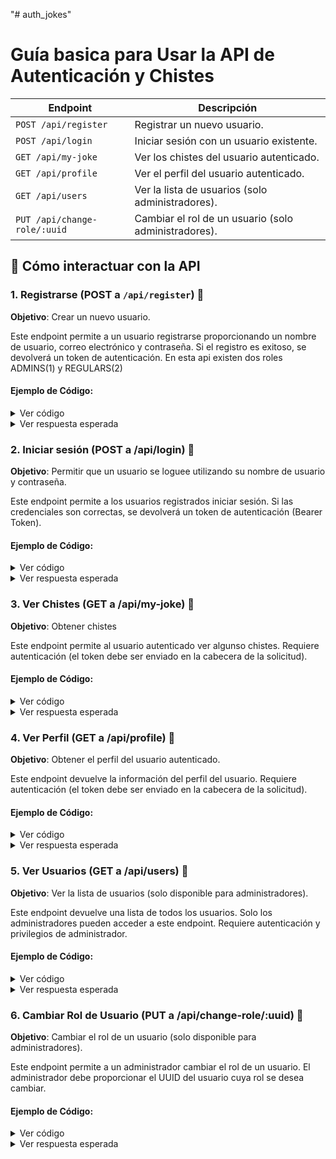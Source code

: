 "# auth_jokes" 

# Guía basica para Usar la API de Autenticación y Chistes

| **Endpoint**                       | **Descripción**                                                   |
|------------------------------------|-------------------------------------------------------------------|
| `POST /api/register`               | Registrar un nuevo usuario.                                       |
| `POST /api/login`                  | Iniciar sesión con un usuario existente.                          |
| `GET /api/my-joke`                 | Ver los chistes del usuario autenticado.                          |
| `GET /api/profile`                 | Ver el perfil del usuario autenticado.                            |
| `GET /api/users`                   | Ver la lista de usuarios (solo administradores).                  |
| `PUT /api/change-role/:uuid`       | Cambiar el rol de un usuario (solo administradores).              |

## 🌟 Cómo interactuar con la API

### 1. **Registrarse** (POST a `/api/register`) 🚀
**Objetivo**: Crear un nuevo usuario.

Este endpoint permite a un usuario registrarse proporcionando un nombre de usuario, correo electrónico y contraseña. Si el registro es exitoso, se devolverá un token de autenticación.
En esta api existen dos roles ADMINS(1) y REGULARS(2) 

#### Ejemplo de Código:

<details>
<summary>Ver código</summary>

```javascript
function registerUser(username, email, password) {
  fetch('https://https://auth-jokes.onrender.com/api/register', {
    method: 'POST',
    headers: {
      'Content-Type': 'application/json',  
      'Accept': 'application/json'  
    },
    body: JSON.stringify({
      username: username,
      email: email,
      password: password
    })
  })
    .then(response => response.json())
    .then(data => {
      if (data.token) {
        localStorage.setItem('authToken', data.token);
        console.log('Usuario registrado exitosamente y token guardado');
      } else {
        console.error('Error en el registro:', data.message);
      }
    })
    .catch(error => {
      console.error('Error al hacer la solicitud:', error);
    });
}
  ```
</details>
<details>
<summary>Ver respuesta esperada</summary>

```json
{
  "success": true,
  "token": "your_token_here"
}
  ```
</details>


### 2. Iniciar sesión (POST a /api/login) 🚀
**Objetivo**: Permitir que un usuario se loguee utilizando su nombre de usuario y contraseña.

Este endpoint permite a los usuarios registrados iniciar sesión. Si las credenciales son correctas, se devolverá un token de autenticación (Bearer Token).

#### Ejemplo de Código:


<details>
<summary>Ver código</summary>

```javascript
function loginUser(username, password) {
  fetch('https://https://auth-jokes.onrender.com/api/login', {
    method: 'POST',
    headers: {
      'Content-Type': 'application/json',
    },
    body: JSON.stringify({
      username: username,
      password: password
    })
  })
    .then(response => response.json())
    .then(data => {
      if (data.token) {
        // Guarda el token en localStorage
        localStorage.setItem('authToken', data.token);
        console.log('Usuario logueado exitosamente y token guardado');
      } else {
        console.error('Error en el login:', data.message);
      }
    })
    .catch(error => {
      console.error('Error al hacer la solicitud:', error);
    });
} 
```
</details>
<details>
<summary>Ver respuesta esperada</summary>

```json
{
  "success": true,
  "token": "your_token_here"
}
  ```
</details>

### 3. Ver Chistes (GET a /api/my-joke) 🚀
**Objetivo**:  Obtener chistes 

Este endpoint permite al usuario autenticado ver algunso chistes. Requiere autenticación (el token debe ser enviado en la cabecera de la solicitud).

#### Ejemplo de Código:


<details>
<summary>Ver código</summary>

```javascript
function getMyJoke() {
  const token = localStorage.getItem('authToken');  // Obtener el token guardado

  fetch('https://https://auth-jokes.onrender.com/api/my-joke', {
    method: 'GET',
    headers: {
      'Authorization': Bearer ${token},  // Se incluye el token de autenticación
      'Content-Type': 'application/json',  // Especificamos que el cuerpo de la solicitud será en formato JSON.
      'Accept': 'application/json'  // Especificamos que esperamos una respuesta en formato JSON.
    }
  })
    .then(response => response.json())
    .then(data => {
      console.log('Chistes obtenidos:', data);
    })
    .catch(error => {
      console.error('Error al obtener los chistes:', error);
    });
}
```
</details>
<details>
<summary>Ver respuesta esperada</summary>

```json
{
  "success": true,
  "data": "Why do programmers prefer dark mode? Because light attracts bugs!"
}
  ```
</details>

### 4. Ver Perfil (GET a /api/profile) 🚀
**Objetivo**: Obtener el perfil del usuario autenticado.

Este endpoint devuelve la información del perfil del usuario. Requiere autenticación (el token debe ser enviado en la cabecera de la solicitud).

#### Ejemplo de Código:


<details>
<summary>Ver código</summary>

```javascript
function getUserProfile() {
  const token = localStorage.getItem('authToken');  // Obtener el token guardado

  fetch('https://https://auth-jokes.onrender.com/api/profile', {
    method: 'GET',
    headers: {
      'Authorization': Bearer ${token},  // Se incluye el token de autenticación
      'Content-Type': 'application/json',  // Especificamos que el cuerpo de la solicitud será en formato JSON.
      'Accept': 'application/json'  // Especificamos que esperamos una respuesta en formato JSON.
    }
  })
    .then(response => response.json())
    .then(data => {
      console.log('Perfil del usuario:', data);
    })
    .catch(error => {
      console.error('Error al obtener el perfil:', error);
    });
}

```
</details>
<details>
<summary>Ver respuesta esperada</summary>

```json
{
  "success": true,
  "data": {
    "username": "nuevoUsuario",
    "email": "nuevo@ejemplo.com",
    ...
  }
}
  ```
</details>

### 5. Ver Usuarios (GET a /api/users) 🚀
**Objetivo**: Ver la lista de usuarios (solo disponible para administradores).

Este endpoint devuelve una lista de todos los usuarios. Solo los administradores pueden acceder a este endpoint. Requiere autenticación y privilegios de administrador.

#### Ejemplo de Código:


<details>
<summary>Ver código</summary>

```javascript
function getUsersList() {
  const token = localStorage.getItem('authToken');  // Obtener el token guardado

  fetch('https://https://auth-jokes.onrender.com/api/users', {
    method: 'GET',
    headers: {
      'Authorization': Bearer ${token},  // Se incluye el token de autenticación
      'Content-Type': 'application/json',  // Especificamos que el cuerpo de la solicitud será en formato JSON.
      'Accept': 'application/json'  // Especificamos que esperamos una respuesta en formato JSON.
    }
  })
    .then(response => response.json())
    .then(data => {
      console.log('Lista de usuarios:', data);
    })
    .catch(error => {
      console.error('Error al obtener la lista de usuarios:', error);
    });
}
```
</details>
<details>
<summary>Ver respuesta esperada</summary>

```json
{
  "success": true,
  "data": [
    {
      "id": 1,
      "username": "nuevoUsuario",
      "email": "nuevo@ejemplo.com"
    },
    {
      "id": 2,
      "username": "admin",
      "email": "admin@ejemplo.com"
    }
  ]
}
  ```
</details>

### 6. Cambiar Rol de Usuario (PUT a /api/change-role/:uuid) 🚀
**Objetivo**:  Cambiar el rol de un usuario (solo disponible para administradores).

Este endpoint permite a un administrador cambiar el rol de un usuario. El administrador debe proporcionar el UUID del usuario cuya rol se desea cambiar.


#### Ejemplo de Código:


<details>
<summary>Ver código</summary>

```javascript
function changeUserRole(uuid, newRole) {
  const token = localStorage.getItem('authToken');  // Obtener el token guardado

  fetch(`https://https://auth-jokes.onrender.com/api/change-role/${uuid}`, {
    method: 'PUT',
    headers: {
      'Authorization': Bearer ${token},  // Se incluye el token de autenticación
      'Content-Type': 'application/json',  // Especificamos que el cuerpo de la solicitud será en formato JSON.
      'Accept': 'application/json'  // Especificamos que esperamos una respuesta en formato JSON.
    },
    body: JSON.stringify({
      role: newRole
    })
  })
    .then(response => response.json())
    .then(data => {
      console.log('Rol cambiado exitosamente:', data);
    })
    .catch(error => {
      console.error('Error al cambiar el rol:', error);
    });
    }

```
</details>
<details>
<summary>Ver respuesta esperada</summary>

```json
{
  "success": true,
  "message": "Role updated successfully"
}
  ```
</details>
